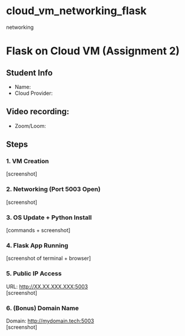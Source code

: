 # cloud_vm_networking_flask
networking
# Flask on Cloud VM (Assignment 2)

## Student Info
- Name:  
- Cloud Provider:  

## Video recording: 
- Zoom/Loom: 

## Steps
### 1. VM Creation
[screenshot]

### 2. Networking (Port 5003 Open)
[screenshot]

### 3. OS Update + Python Install
[commands + screenshot]

### 4. Flask App Running
[screenshot of terminal + browser]

### 5. Public IP Access
URL: http://XX.XX.XXX.XXX:5003  
[screenshot]

### 6. (Bonus) Domain Name
Domain: http://mydomain.tech:5003  
[screenshot]
